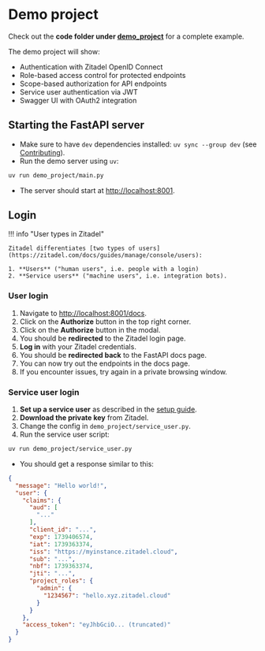 # Demo project

Check out the **code folder under [demo_project](https://github.com/cleanenergyexchange/fastapi-zitadel-auth/tree/main/demo_project)** for a complete example.

The demo project will show:

* Authentication with Zitadel OpenID Connect
* Role-based access control for protected endpoints
* Scope-based authorization for API endpoints
* Service user authentication via JWT
* Swagger UI with OAuth2 integration


## Starting the FastAPI server

* Make sure to have `dev` dependencies installed: `uv sync --group dev` (see [Contributing](./features-and-bugfixes.md)).
* Run the demo server using `uv`:

```bash
uv run demo_project/main.py
```

* The server should start at [http://localhost:8001](http://localhost:8001).

## Login

!!! info "User types in Zitadel"

    Zitadel differentiates [two types of users](https://zitadel.com/docs/guides/manage/console/users):

    1. **Users** ("human users", i.e. people with a login)
    2. **Service users** ("machine users", i.e. integration bots).



### User login

1. Navigate to [http://localhost:8001/docs](http://localhost:8001/docs).
2. Click on the **Authorize** button in the top right corner.
3. Click on the **Authorize** button in the modal.
4. You should be **redirected** to the Zitadel login page.
5. **Log in** with your Zitadel credentials.
6. You should be **redirected back** to the FastAPI docs page.
7. You can now try out the endpoints in the docs page.
8. If you encounter issues, try again in a private browsing window.


### Service user login


1. **Set up a service user** as described in the [setup guide](zitadel-setup.md).
2. **Download the private key** from Zitadel.
3. Change the config in `demo_project/service_user.py`.
4. Run the service user script:

```bash
uv run demo_project/service_user.py
```

* You should get a response similar to this:

```json
{
  "message": "Hello world!",
  "user": {
    "claims": {
      "aud": [
        "..."
      ],
      "client_id": "...",
      "exp": 1739406574,
      "iat": 1739363374,
      "iss": "https://myinstance.zitadel.cloud",
      "sub": "...",
      "nbf": 1739363374,
      "jti": "...",
      "project_roles": {
        "admin": {
          "1234567": "hello.xyz.zitadel.cloud"
        }
      }
    },
    "access_token": "eyJhbGciO... (truncated)"
  }
}
```
